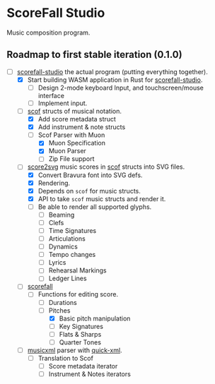 # ScoreFall Studio
Music composition program.

## Roadmap to first stable iteration (0.1.0)
- [ ] [scorefall-studio](https://github.com/scorefall/scorefall-studio) the actual program (putting everything together).
  - [x] Start building WASM application in Rust for [scorefall-studio](https://github.com/scorefall/scorefall-studio).
    - [ ] Design 2-mode keyboard Input, and touchscreen/mouse interface
    - [ ] Implement input.
  - [ ] [scof](https://github.com/scorefall/scof) structs of musical notation.
    - [x] Add score metadata struct
    - [x] Add instrument & note structs
    - [ ] Scof Parser with Muon
      - [x] Muon Specification
      - [x] Muon Parser
      - [ ] Zip File support
  - [ ] [score2svg](https://github.com/scorefall/score2svg) music scores in [scof](https://github.com/scorefall/scof) structs into SVG files.
    - [x] Convert Bravura font into SVG defs.
    - [x] Rendering.
    - [x] Depends on `scof` for music structs.
    - [x] API to take `scof` music structs and render it.
    - [ ] Be able to render all supported glyphs.
      - [ ] Beaming
      - [ ] Clefs
      - [ ] Time Signatures
      - [ ] Articulations
      - [ ] Dynamics
      - [ ] Tempo changes
      - [ ] Lyrics
      - [ ] Rehearsal Markings
      - [ ] Ledger Lines
  - [ ] [scorefall](https://github.com/scorefall/scorefall)
    - [ ] Functions for editing score.
      - [ ] Durations
      - [ ] Pitches
        - [x] Basic pitch manipulation
        - [ ] Key Signatures
        - [ ] Flats & Sharps
        - [ ] Quarter Tones
  - [ ] [musicxml](https://github.com/scorefall/musicxml) parser with [quick-xml](https://crates.io/crates/quick-xml).
    - [ ] Translation to Scof
      - [ ] Score metadata iterator
      - [ ] Instrument & Notes iterators

